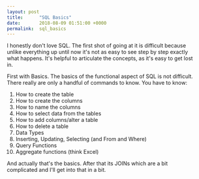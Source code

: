 ```yaml
---
layout: post
title:      "SQL Basics"
date:       2018-08-09 01:51:00 +0000
permalink:  sql_basics
---
```



I honestly don't love SQL. The first shot of going at it is difficult because unlike everything up until now it's not as easy to see step by step exactly what happens. It's helpful to articulate the concepts, as it's easy to get lost in.

First with Basics. The basics of the functional aspect of SQL is not difficult. There really are only a handful of commands to know. You have to know:
1. How to create the table
2. How to create the columns
3. How to name the columns 
4. How to select data from the tables
5. How to add columns/alter a table
6. How to delete a table
7. Data Types
8. Inserting, Updating, Selecting (and From and Where)
9. Query Functions
10. Aggregate functions (think Excel)

And actually that's the basics. After that its JOINs which are a bit complicated and I'll get into that in a bit.
